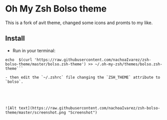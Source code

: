 # Oh My Zsh Bolso theme
This is a fork of avit theme, changed some icons and promts to my like.

## Install
- Run in your terminal:

```
echo  $(curl 'https://raw.githubusercontent.com/nachoaIvarez/zsh-bolso-theme/master/bolso.zsh-theme') >> ~/.oh-my-zsh/themes/bolso.zsh-theme```

- then edit the `~/.zshrc` file changing the `ZSH_THEME` attribute to `bolso`.





![Alt text](https://raw.githubusercontent.com/nachoaIvarez/zsh-bolso-theme/master/screenshot.png "Screenshot")
